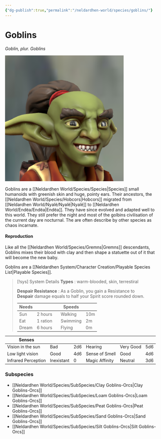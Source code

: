 ```yaml
---
{"dg-publish":true,"permalink":"/neldardhen-world/species/goblins/"}
---
```


# Goblins
*Goblin, plur. Goblins*

![Cook-closeup.png|100](/img/user/Images/Species/Cook-closeup.png)

Goblins are a [[Neldardhen World/Species/Species\|Species]] small humanoids with greenish skin and huge, pointy ears. Their ancestors, the [[Neldardhen World/Species/Hobcors\|Hobcors]] migrated from [[Neldardhen World/Nyalë/Nyalë\|Nyalë]] to [[Neldardhen World/Endëa/Endëa\|Endëa]]. They have since evolved and adapted well to this world. They still prefer the night and most of the golbins civilisation of the current day are nocturnal.
The are often describe by other species as chaos incarnate.

#### Reproduction
Like all the [[Neldardhen World/Species/Gremns\|Gremns]] descendants, Goblins mixes their blood with clay and then shape a statuette out of it that will become the new baby.

Goblins are a [[Neldardhen System/Character Creation/Playable Species List\|Playable Species]].

> [!sys] System Details
> **Types** : warm-blooded, skin, terrestiral 
>
> **Despair Resistance** : As a Goblin, you gain a Resistance to **Despair** damage equals to half your Spirit score rounded down.
>
> | **Needs** |          |     | **Speeds** |     |
> | --------- | -------- | --- | ---------- | --- |
> | Sun       | 2 hours  |     | Walking    | 10m |
> | Eat       | 1 ration |     | Swimming   | 2m  |
> | Dream     | 6 hours  |     | Flying     | 0m  |
> 
| **Senses**          |            |     |                |           |     |
| ------------------- | ---------- | --- | -------------- | --------- | --- |
| Vision in the sun   | Bad        | 2d6 | Hearing        | Very Good | 5d6 |
| Low light vision    | Good       | 4d6 | Sense of Smell | Good      | 4d6 |
| Infrared Perception | Inexistant | 0   | Magic Affinity | Neutral   | 3d6 |
### Subspecies 
- [[Neldardhen World/Species/SubSpecies/Clay Goblins-Orcs\|Clay Goblins-Orcs]]
- [[Neldardhen World/Species/SubSpecies/Loam Goblins-Orcs\|Loam Goblins-Orcs]]
- [[Neldardhen World/Species/SubSpecies/Peat Goblins-Orcs\|Peat Goblins-Orcs]]
- [[Neldardhen World/Species/SubSpecies/Sand Goblins-Orcs\|Sand Goblins-Orcs]]
- [[Neldardhen World/Species/SubSpecies/Silt Goblins-Orcs\|Silt Goblins-Orcs]]
